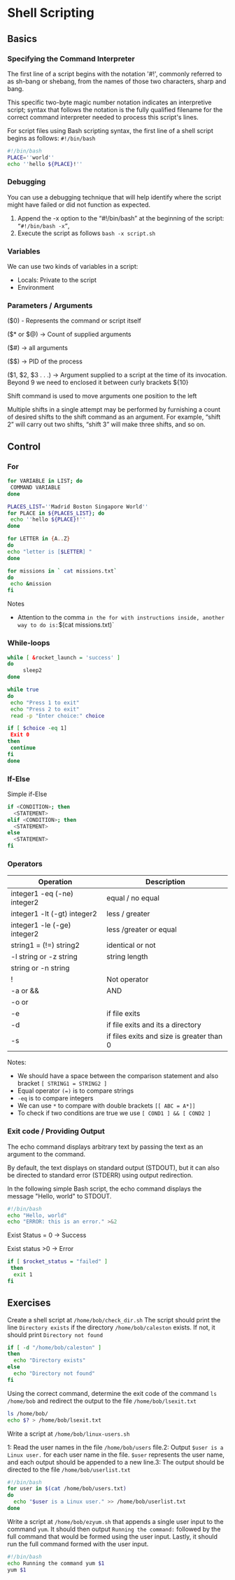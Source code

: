 # Shell Scripting

## Basics

### Specifying the Command Interpreter

The first line of a script begins with the notation '#!', commonly referred to as sh-bang or shebang, from the names of those two characters, sharp and bang.

This specific two-byte magic number notation indicates an interpretive script; syntax that follows the notation is the fully qualified filename for the correct command interpreter needed to process this script's lines.

For script files using Bash scripting syntax, the first line of a shell script begins as follows: `#!/bin/bash`

```bash
#!/bin/bash
PLACE=''world''
echo ''hello ${PLACE}!''
```

### Debugging

You can use a debugging technique that will help identify where the script might have failed or did not function as expected.

1. Append the -x option to the “#!/bin/bash” at the beginning of the script: `“#!/bin/bash -x”`,
2. Execute the script as follows `bash -x script.sh`

### Variables

We can use two kinds of variables in a script:

- Locals: Private to the script
- Environment

### Parameters / Arguments

($0) - Represents the command or script itself

($* or $@) → Count of supplied arguments

($#) → all arguments

($$) → PID of the process

($1, $2, $3 . . .) → Argument supplied to a script at the time of its invocation. Beyond 9 we need to enclosed it between curly brackets ${10}

Shift command is used to move arguments one position to the left

Multiple shifts in a single attempt may be performed by furnishing a count of desired shifts to the shift command as an argument. For example, “shift 2” will carry out two shifts, “shift 3” will make three shifts, and so on.

## Control

### For

```bash
for VARIABLE in LIST; do
 COMMAND VARIABLE
done
```

```bash
PLACES_LIST=''Madrid Boston Singapore World''
for PLACE in ${PLACES_LIST}; do
 echo ''hello ${PLACE}!''
done
```

```bash
for LETTER in {A..Z}
do
echo "letter is [$LETTER] "
done
```

```bash
for missions in ` cat missions.txt`
do
 echo &mission
fi
```

Notes

- Attention to the comma `in the for with instructions inside, another way to do is:`$(cat missions.txt)`

### While-loops

```bash
while [ &rocket_launch = 'success' ]
do
     sleep2
done
```

```bash
while true
do
 echo "Press 1 to exit"
 echo "Press 2 to exit"
 read -p "Enter choice:" choice 

if [ $choice -eq 1]
 Exit 0
then
 continue
fi
done
```

### If-Else

Simple if-Else

```bash
if <CONDITION>; then
  <STATEMENT>
elif <CONDITION>; then
  <STATEMENT>
else
  <STATEMENT>
fi
```

### Operators

| Operation | Description |
| --- | --- |
| integer1 -eq (-ne) integer2 | equal / no equal |
| integer1 -lt (-gt) integer2 | less / greater |
| integer1 -le (-ge) integer2 | less /greater or equal |
| string1 = (!=) string2 | identical or not |
| -l string or -z string | string length |
| string or -n string |  |
| ! | Not operator |
| -a or && | AND  |
| -o or || | OR |
| -e | if file exits |
| -d | if file exits and its a directory |
| -s | if files exits and size is greater than 0 |

Notes:

- We should have a space between the comparison statement and also bracket `[ STRING1 = STRING2 ]`
- Equal operator `(=)` is to compare strings
- `-eq`  is to compare integers
- We can use `*` to compare with double brackets `[[ ABC = A*]]`
- To check if two conditions are true we use `[ COND1 ] && [ COND2 ]`

### Exit code / Providing Output

The echo command displays arbitrary text by passing the text as an argument to the command.

By default, the text displays on standard output (STDOUT), but it can also be directed to standard error (STDERR) using output redirection.

 In the following simple Bash script, the echo command displays the message "Hello, world" to STDOUT.

```bash
#!/bin/bash
echo "Hello, world"
echo "ERROR: this is an error." >&2
```

Exist Status = 0 → Success

Exist status >0 → Error

```bash
if [ $rocket_status = "failed" ]
 then 
  exit 1
fi 
```

## Exercises

Create a shell script at `/home/bob/check_dir.sh`  The script should print the line `Directory exists` if the directory `/home/bob/caleston` exists. If not, it should print `Directory not found`

```bash
if [ -d "/home/bob/caleston" ]
then
  echo "Directory exists"
else
  echo "Directory not found"
fi
```

Using the correct command, determine the exit code of the command `ls /home/bob` and redirect the output to the file `/home/bob/lsexit.txt`

```bash
ls /home/bob/
echo $? > /home/bob/lsexit.txt
```

Write a script at `/home/bob/linux-users.sh`

1: Read the user names in the file `/home/bob/users` file.2: Output `$user is a Linux user.` for each user name in the file. `$user` represents the user name, and each output should be appended to a new line.3: The output should be directed to the file `/home/bob/userlist.txt`

```bash
#!/bin/bash
for user in $(cat /home/bob/users.txt)
do
  echo "$user is a Linux user." >> /home/bob/userlist.txt
done
```

Write a script at `/home/bob/ezyum.sh` that appends a single user input to the command `yum`. It should then output `Running the command:` followed by the full command that would be formed using the user input. Lastly, it should run the full command formed with the user input.

```bash
#!/bin/bash
echo Running the command yum $1
yum $1
```
